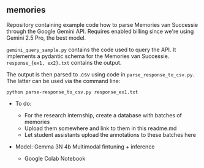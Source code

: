 ## memories

Repository containing example code how to parse Memories van Successie through the Google Gemini API. Requires enabled billing since we're using Gemini 2.5 Pro, the best model. 

`gemini_query_sample.py` contains the code used to query the API. It implements a pydantic schema for the Memories van Successie.  `response_{ex1, ex2}.txt` contains the output. 

The output is then parsed to .csv using code in `parse_response_to_csv.py`. The latter can be used via the command line:

```{bash}
python parse-response_to_csv.py response_ex1.txt
```

- To do:
    - For the research internship, create a database with batches of memories
    - Upload them somewhere and link to them in this readme.md
    - Let student assistants upload the annotations to these batches here
    
- Model: Gemma 3N 4b Multimodal fintuning + inference
    - Google Colab Notebook

